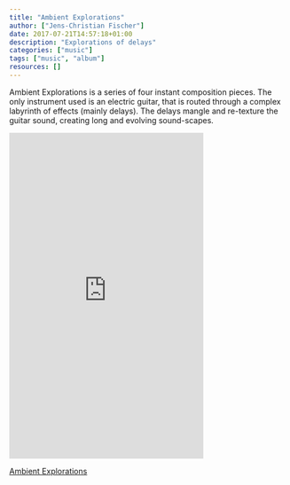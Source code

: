 ```yaml
---
title: "Ambient Explorations"
author: ["Jens-Christian Fischer"]
date: 2017-07-21T14:57:18+01:00
description: "Explorations of delays"
categories: ["music"]
tags: ["music", "album"]
resources: []
---
```


Ambient Explorations is a series of four instant composition pieces. The only 
instrument used is an electric guitar, that is routed through a complex labyrinth
of effects (mainly delays). The delays mangle and re-texture the guitar sound, 
creating long and evolving sound-scapes.

<iframe style="border: 0; width: 350px; height: 588px;" src="https://bandcamp.com/EmbeddedPlayer/album=167827805/size=large/bgcol=ffffff/linkcol=0687f5/transparent=true/" seamless><a href="http://jens-christianfischer.bandcamp.com/album/ambient-exploration">Ambient • Exploration by Jens-Christian Fischer</a></iframe>

[Ambient Explorations](https://jens-christianfischer.bandcamp.com/album/ambient-exploration)

